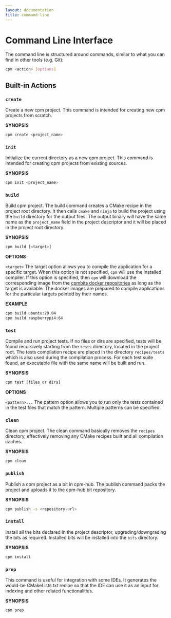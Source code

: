 ```yaml
---
layout: documentation
title: command-line
---
```


# Command Line Interface

The command line is structured around commands, similar to what you can find in other tools (e.g. Git):

```bash
cpm <action> [options]
```

## Built-in Actions

### `create`
Create a new cpm project. This command is intended for creating new cpm projects from scratch.

**SYNOPSIS**
```bash
cpm create <project_name>
```

<div class="divider" data-content=""></div>

### `init`
Initialize the current directory as a new cpm project. This command is intended for creating cpm projects from existing sources.

**SYNOPSIS**
```bash
cpm init <project_name>
```

<div class="divider" data-content=""></div>

### `build`
Build cpm project. The build command creates a CMake recipe in the project root directory. It then calls `cmake` and `ninja` to build the project using the `build` directory for the output files. The output binary will have the same name as the `project_name` field in the project descriptor and it will be placed in the project root directory.

**SYNOPSIS**
```bash
cpm build [<target>]
```

**OPTIONS**

  `<target>` The target option allows you to compile the application for a specific target. When this option is not specified, `cpm` will use the installed compiler. If this option is specified, then `cpm` will download the corresponding image from the [cpmbits docker repositories](https://hub.docker.com/orgs/cpmbits/repositories) as long as the target is available. The docker images are prepared to compile applications for the particular targets pointed by their names. 

**EXAMPLE**

```bash
cpm build ubuntu:20.04
cpm build raspberrypi4:64
```

<div class="divider" data-content=""></div>

### `test`
Compile and run project tests. If no files or dirs are specified, tests will be found recursively starting from the `tests` directory, located in the project root. The tests compilation recipe are placed in the directory `recipes/tests` which is also used during the compilation process. For each test suite found, an executable file with the same name will be built and run.

**SYNOPSIS**
```bash
cpm test [files or dirs]
```
  
**OPTIONS**

  `<pattern>...` The pattern option allows you to run only the tests contained in the test files that match the pattern. Multiple patterns can be specified.

<div class="divider" data-content=""></div>

### `clean`
Clean cpm project. The clean command basically removes the `recipes` directory, effectively removing any CMake recipes built and all compilation caches.

**SYNOPSIS**
```bash
cpm clean
```

### `publish`
Publish a cpm project as a bit in cpm-hub. The publish command packs the project and uploads it to the cpm-hub bit repository.

**SYNOPSIS**
```bash
cpm publish -s <repository-url>
```

<div class="divider" data-content=""></div>

### `install`
Install all the bits declared in the project descriptor, upgrading/downgrading the bits as required. Installed bits will be installed into the `bits` directory.

**SYNOPSIS**
```bash
cpm install
```

<div class="divider" data-content=""></div>

### `prep`

This command is useful for integration with some IDEs. It generates the would-be CMakeLists.txt recipe so that the IDE can use it as an input for indexing and other related functionalities.

**SYNOPSIS**
```bash
cpm prep
```
